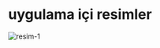 # uygulama içi resimler

![resim-1](https://github.com/erdemoden/Codexist/assets/53904841/f732903c-c267-46be-88f9-07523dc25306")

